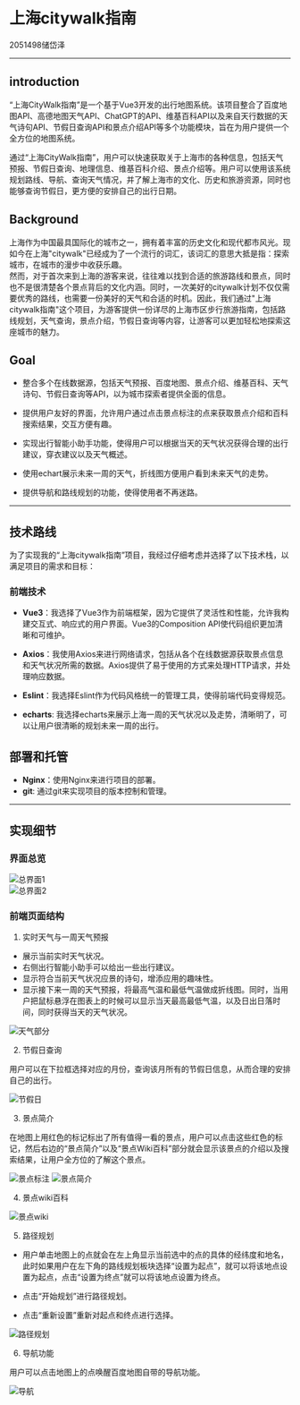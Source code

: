 # 上海citywalk指南  

2051498储岱泽

---
## introduction

“上海CityWalk指南”是一个基于Vue3开发的出行地图系统。该项目整合了百度地图API、高德地图天气API、ChatGPT的API、维基百科API以及来自天行数据的天气诗句API、节假日查询API和景点介绍API等多个功能模块，旨在为用户提供一个全方位的地图系统。  

通过“上海CityWalk指南”，用户可以快速获取关于上海市的各种信息，包括天气预报、节假日查询、地理信息、维基百科介绍、景点介绍等。用户可以使用该系统规划路线、导航、查询天气情况，并了解上海市的文化、历史和旅游资源，同时也能够查询节假日，更方便的安排自己的出行日期。  

## Background

上海作为中国最具国际化的城市之一，拥有着丰富的历史文化和现代都市风光。现如今在上海"citywalk"已经成为了一个流行的词汇，该词汇的意思大抵是指：探索城市，在城市的漫步中收获乐趣。  
然而，对于首次来到上海的游客来说，往往难以找到合适的旅游路线和景点，同时也不是很清楚各个景点背后的文化内涵。同时，一次美好的citywalk计划不仅仅需要优秀的路线，也需要一份美好的天气和合适的时机。因此，我们通过"上海citywalk指南"这个项目，为游客提供一份详尽的上海市区步行旅游指南，包括路线规划，天气查询，景点介绍，节假日查询等内容，让游客可以更加轻松地探索这座城市的魅力。

## Goal

- 整合多个在线数据源，包括天气预报、百度地图、景点介绍、维基百科、天气诗句、节假日查询等API，以为城市探索者提供全面的信息。
  
- 提供用户友好的界面，允许用户通过点击景点标注的点来获取景点介绍和百科搜索结果，交互方便有趣。
  
- 实现出行智能小助手功能，使得用户可以根据当天的天气状况获得合理的出行建议，穿衣建议以及天气概述。

- 使用echart展示未来一周的天气，折线图方便用户看到未来天气的走势。

- 提供导航和路线规划的功能，使得使用者不再迷路。

---

## 技术路线  

为了实现我的“上海citywalk指南”项目，我经过仔细考虑并选择了以下技术栈，以满足项目的需求和目标：

### 前端技术  

- **Vue3**：我选择了Vue3作为前端框架，因为它提供了灵活性和性能，允许我构建交互式、响应式的用户界面。Vue3的Composition API使代码组织更加清晰和可维护。

- **Axios**：我使用Axios来进行网络请求，包括从各个在线数据源获取景点信息和天气状况所需的数据。Axios提供了易于使用的方式来处理HTTP请求，并处理响应数据。

- **Eslint**：我选择Eslint作为代码风格统一的管理工具，使得前端代码变得规范。

- **echarts**: 我选择echarts来展示上海一周的天气状况以及走势，清晰明了，可以让用户很清晰的规划未来一周的出行。


## 部署和托管

- **Nginx**：使用Nginx来进行项目的部署。
- **git**: 通过git来实现项目的版本控制和管理。

---

## 实现细节

### 界面总览

![总界面1](img/1.png)  
![总界面2](img/2.png)  

### 前端页面结构

1. 实时天气与一周天气预报

- 展示当前实时天气状况。
- 右侧出行智能小助手可以给出一些出行建议。
- 显示符合当前天气状况应景的诗句，增添应用的趣味性。
- 显示接下来一周的天气预报，将最高气温和最低气温做成折线图。同时，当用户把鼠标悬浮在图表上的时候可以显示当天最高最低气温，以及日出日落时间，同时获得当天的天气状况。

![天气部分](img/4.png)  

2. 节假日查询  

用户可以在下拉框选择对应的月份，查询该月所有的节假日信息，从而合理的安排自己的出行。

![节假日](img/7.png) 

3. 景点简介  

在地图上用红色的标记标出了所有值得一看的景点，用户可以点击这些红色的标记，然后右边的“景点简介”以及“景点Wiki百科”部分就会显示该景点的介绍以及搜索结果，让用户全方位的了解这个景点。

![景点标注](img/9.png) 
![景点简介](img/5.png) 


4. 景点wiki百科  

![景点wiki](img/6.png) 

5. 路径规划  

- 用户单击地图上的点就会在左上角显示当前选中的点的具体的经纬度和地名，此时如果用户在左下角的路线规划板块选择“设置为起点”，就可以将该地点设置为起点，点击“设置为终点”就可以将该地点设置为终点。

- 点击“开始规划”进行路径规划。

- 点击“重新设置”重新对起点和终点进行选择。

![路径规划](img/3.png) 

6. 导航功能

用户可以点击地图上的点唤醒百度地图自带的导航功能。

![导航](img/8.png) 






